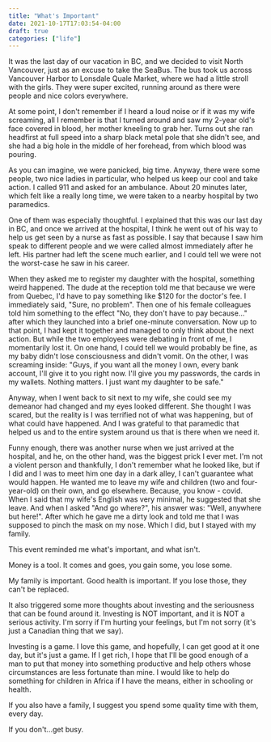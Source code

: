 ```yaml
---
title: "What's Important"
date: 2021-10-17T17:03:54-04:00
draft: true
categories: ["life"]
---
```


It was the last day of our vacation in BC, and we decided to visit North Vancouver, just as an excuse to take the SeaBus. The bus took us across Vancouver Harbor to Lonsdale Quale Market, where we had a little stroll with the girls. They were super excited, running around as there were people and nice colors everywhere.

At some point, I don't remember if I heard a loud noise or if it was my wife screaming, all I remember is that I turned around and saw my 2-year old's face covered in blood, her mother kneeling to grab her. Turns out she ran headfirst at full speed into a sharp black metal pole that she didn't see, and she had a big hole in the middle of her forehead, from which blood was pouring.

As you can imagine, we were panicked, big time. Anyway, there were some people, two nice ladies in particular, who helped us keep our cool and take action. I called 911 and asked for an ambulance. About 20 minutes later, which felt like a really long time, we were taken to a nearby hospital by two paramedics.

One of them was especially thoughtful. I explained that this was our last day in BC, and once we arrived at the hospital, I think he went out of his way to help us get seen by a nurse as fast as possible. I say that because I saw him speak to different people and we were called almost immediately after he left. His partner had left the scene much earlier, and I could tell we were not the worst-case he saw in his career. 

When they asked me to register my daughter with the hospital, something weird happened. The dude at the reception told me that because we were from Quebec, I'd have to pay something like $120 for the doctor's fee. I immediately said, "Sure, no problem". Then one of his female colleagues told him something to the effect "No, they don't have to pay because..." after which they launched into a brief one-minute conversation. Now up to that point, I had kept it together and managed to only think about the next action. But while the two employees were debating in front of me, I momentarily lost it. On one hand, I could tell we would probably be fine, as my baby didn't lose consciousness and didn't vomit. On the other, I was screaming inside: "Guys, if you want all the money I own, every bank account, I'll give it to you right now. I'll give you my passwords, the cards in my wallets. Nothing matters. I just want my daughter to be safe."

Anyway, when I went back to sit next to my wife, she could see my demeanor had changed and my eyes looked different. She thought I was scared, but the reality is I was terrified not of what was happening, but of what could have happened. And I was grateful to that paramedic that helped us and to the entire system around us that is there when we need it.

Funny enough, there was another nurse when we just arrived at the hospital, and he, on the other hand, was the biggest prick I ever met. I'm not a violent person and thankfully, I don't remember what he looked like, but if I did and I was to meet him one day in a dark alley, I can't guarantee what would happen. He wanted me to leave my wife and children (two and four-year-old) on their own, and go elsewhere. Because, you know - covid. When I said that my wife's English was very minimal, he suggested that she leave. And when I asked "And go where?", his answer was: "Well, anywhere but here!". After which he gave me a dirty look and told me that I was supposed to pinch the mask on my nose. Which I did, but I stayed with my family.

This event reminded me what's important, and what isn't. 

Money is a tool. It comes and goes, you gain some, you lose some. 

My family is important. Good health is important. If you lose those, they can't be replaced.

It also triggered some more thoughts about investing and the seriousness that can be found around it. Investing is NOT important, and it is NOT a serious activity. I'm sorry if I'm hurting your feelings, but I'm not  sorry (it's just a Canadian thing that we say). 

Investing is a game. I love this game, and hopefully, I can get good at it one day, but it's just a game. If I get rich, I hope that I'll be good enough of a man to put that money into something productive and help others whose circumstances are less fortunate than mine. I would like to help do something for children in Africa if I have the means, either in schooling or health.

If you also have a family, I suggest you spend some quality time with them, every day.

If you don't...get busy.

